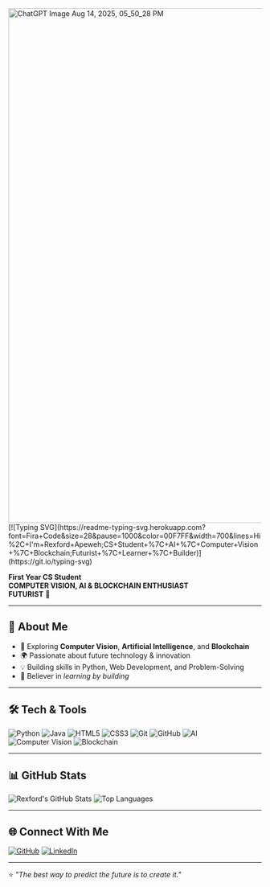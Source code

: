 <!-- Futuristic Animated Banner -->
<img width="1536" height="1024" alt="ChatGPT Image Aug 14, 2025, 05_50_28 PM" src="https://github.com/user-attachments/assets/882b8980-5a6e-4271-84d1-53289f20b379" />
[![Typing SVG](https://readme-typing-svg.herokuapp.com?font=Fira+Code&size=28&pause=1000&color=00F7FF&width=700&lines=Hi%2C+I'm+Rexford+Apeweh;CS+Student+%7C+AI+%7C+Computer+Vision+%7C+Blockchain;Futurist+%7C+Learner+%7C+Builder)](https://git.io/typing-svg)


**First Year CS Student**  
**COMPUTER VISION, AI & BLOCKCHAIN ENTHUSIAST**  
**FUTURIST** 🚀  

---

## 📌 About Me  
- 🤖 Exploring **Computer Vision**, **Artificial Intelligence**, and **Blockchain**  
- 🌍 Passionate about future technology & innovation  
- 💡 Building skills in Python, Web Development, and Problem-Solving  
- 🧠 Believer in *learning by building*  

---

## 🛠️ Tech & Tools  

![Python](https://img.shields.io/badge/Python-3776AB?style=for-the-badge&logo=python&logoColor=white)
![Java](https://img.shields.io/badge/Java-007396?style=for-the-badge&logo=java&logoColor=white)
![HTML5](https://img.shields.io/badge/HTML5-E34F26?style=for-the-badge&logo=html5&logoColor=white)
![CSS3](https://img.shields.io/badge/CSS3-1572B6?style=for-the-badge&logo=css3&logoColor=white)
![Git](https://img.shields.io/badge/Git-F05032?style=for-the-badge&logo=git&logoColor=white)
![GitHub](https://img.shields.io/badge/GitHub-181717?style=for-the-badge&logo=github&logoColor=white)
![AI](https://img.shields.io/badge/Artificial%20Intelligence-FF6F00?style=for-the-badge&logo=openai&logoColor=white)
![Computer Vision](https://img.shields.io/badge/Computer%20Vision-4285F4?style=for-the-badge&logo=opencv&logoColor=white)
![Blockchain](https://img.shields.io/badge/Blockchain-121D33?style=for-the-badge&logo=blockchain.com&logoColor=white)

---

## 📊 GitHub Stats  

![Rexford's GitHub Stats](https://github-readme-stats.vercel.app/api?username=ApewehRexford&show_icons=true&theme=radical)
![Top Languages](https://github-readme-stats.vercel.app/api/top-langs/?username=ApewehRexford&layout=compact&theme=radical)

---

## 🌐 Connect With Me  

[![GitHub](https://img.shields.io/badge/GitHub-000?style=for-the-badge&logo=github&logoColor=white)](https://github.com/ApewehRexford)
[![LinkedIn](https://img.shields.io/badge/LinkedIn-0077B5?style=for-the-badge&logo=linkedin&logoColor=white)](https://www.linkedin.com/in/rexford-apeweh/)


---

⭐️ *"The best way to predict the future is to create it."*  
